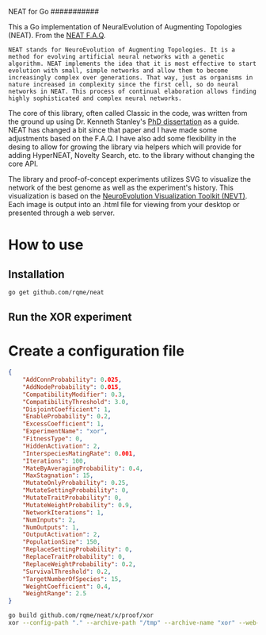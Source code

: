NEAT for Go
###########

This a Go implementation of NeuralEvolution of Augmenting Topologies (NEAT). From the [NEAT F.A.Q](http://www.cs.ucf.edu/~kstanley/neat.html#FAQ1).

	NEAT stands for NeuroEvolution of Augmenting Topologies. It is a method for evolving artificial neural networks with a genetic algorithm. NEAT implements the idea that it is most effective to start evolution with small, simple networks and allow them to become increasingly complex over generations. That way, just as organisms in nature increased in complexity since the first cell, so do neural networks in NEAT. This process of continual elaboration allows finding highly sophisticated and complex neural networks. 

The core of this library, often called Classic in the code, was written from the ground up using Dr. Kenneth Stanley's [PhD dissertation](http://nn.cs.utexas.edu/keyword?stanley:phd04) as a guide. NEAT has changed a bit since that paper and I have made some adjustments based on the F.A.Q. I have also add some flexibility in the desing to allow for growing the library via helpers which will provide for adding HyperNEAT, Novelty Search, etc. to the library without changing the core API.

The library and proof-of-concept experiments utilizes SVG to visualize the network of the best genome as well as the experiment's history. This visualization is based on the [NeuroEvolution Visualization Toolkit (NEVT)](http://nevt.sourceforge.net). Each image is output into an .html file for viewing from your desktop or presented through a web server.

# How to use

## Installation

```sh
go get github.com/rqme/neat
```

## Run the XOR experiment

# Create a configuration file

```json
{
    "AddConnProbability": 0.025,
    "AddNodeProbability": 0.015,
    "CompatibilityModifier": 0.3,
    "CompatibilityThreshold": 3.0,
    "DisjointCoefficient": 1,
    "EnableProbability": 0.2,
    "ExcessCoefficient": 1,
    "ExperimentName": "xor",
    "FitnessType": 0,
    "HiddenActivation": 2,
    "InterspeciesMatingRate": 0.001,
    "Iterations": 100,
    "MateByAveragingProbability": 0.4,
    "MaxStagnation": 15,
    "MutateOnlyProbability": 0.25,
    "MutateSettingProbability": 0,
    "MutateTraitProbability": 0,
    "MutateWeightProbability": 0.9,
    "NetworkIterations": 1,
    "NumInputs": 2,
    "NumOutputs": 1,
    "OutputActivation": 2,
    "PopulationSize": 150,
    "ReplaceSettingProbability": 0,
    "ReplaceTraitProbability": 0,
    "ReplaceWeightProbability": 0.2,
    "SurvivalThreshold": 0.2,
    "TargetNumberOfSpecies": 15,
    "WeightCoefficient": 0.4,
    "WeightRange": 2.5
}
```

```sh
go build github.com/rqme/neat/x/proof/xor
xor --config-path "." --archive-path "/tmp" --archive-name "xor" --web-path "/tmp"
```

